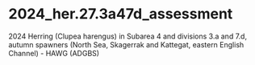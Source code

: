 # 2024_her.27.3a47d_assessment
2024 Herring (Clupea harengus) in Subarea 4 and divisions 3.a and 7.d, autumn spawners (North Sea, Skagerrak and Kattegat, eastern English Channel) - HAWG (ADGBS)
